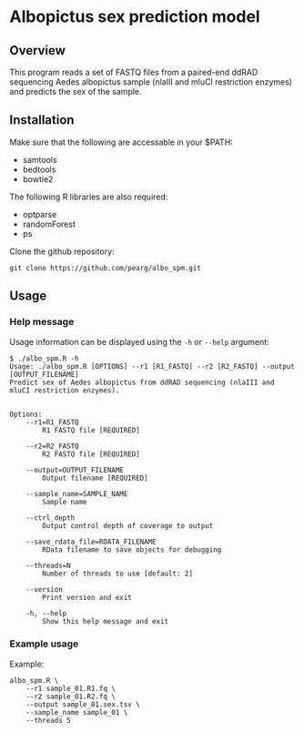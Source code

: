 # Albopictus sex prediction model

## Overview 

This program reads a set of FASTQ files from a paired-end ddRAD sequencing 
Aedes albopictus sample (nlaIII and mluCI restriction enzymes) and predicts 
the sex of the sample.

## Installation

Make sure that the following are accessable in your $PATH:

* samtools
* bedtools
* bowtie2

The following R libraries are also required:

* optparse
* randomForest
* ps

Clone the github repository:

```
git clone https://github.com/pearg/albo_spm.git
```

## Usage

### Help message

Usage information can be displayed using the `-h` or `--help` argument:

```
$ ./albo_spm.R -h
Usage: ./albo_spm.R [OPTIONS] --r1 [R1_FASTQ] --r2 [R2_FASTQ] --output [OUTPUT_FILENAME]
Predict sex of Aedes albopictus from ddRAD sequencing (nlaIII and mluCI restriction enzymes).


Options:
	--r1=R1_FASTQ
		R1 FASTQ file [REQUIRED]

	--r2=R2_FASTQ
		R2 FASTQ file [REQUIRED]

	--output=OUTPUT_FILENAME
		Output filename [REQUIRED]

	--sample_name=SAMPLE_NAME
		Sample name

	--ctrl_depth
		Output control depth of coverage to output

	--save_rdata_file=RDATA_FILENAME
		RData filename to save objects for debugging

	--threads=N
		Number of threads to use [default: 2]

	--version
		Print version and exit

	-h, --help
		Show this help message and exit

```

### Example usage

Example:

```
albo_spm.R \
    --r1 sample_01.R1.fq \
    --r2 sample_01.R2.fq \
    --output sample_01.sex.tsv \
    --sample_name sample_01 \
    --threads 5
``` 
